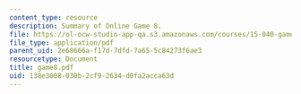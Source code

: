 ```yaml
---
content_type: resource
description: Summary of Online Game 8.
file: https://ol-ocw-studio-app-qa.s3.amazonaws.com/courses/15-040-game-theory-for-managers-spring-2004/138e3008030b2cf92634d0fa2acca63d_game8.pdf
file_type: application/pdf
parent_uid: 2e68666a-f17d-7dfd-7a65-5c84273f6ae3
resourcetype: Document
title: game8.pdf
uid: 138e3008-030b-2cf9-2634-d0fa2acca63d
---
```

